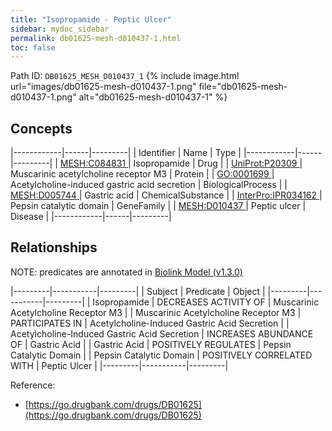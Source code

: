 ```yaml
---
title: "Isopropamide - Peptic Ulcer"
sidebar: mydoc_sidebar
permalink: db01625-mesh-d010437-1.html
toc: false 
---
```



Path ID: `DB01625_MESH_D010437_1`
{% include image.html url="images/db01625-mesh-d010437-1.png" file="db01625-mesh-d010437-1.png" alt="db01625-mesh-d010437-1" %}

## Concepts

|------------|------|---------|
| Identifier | Name | Type    |
|------------|------|---------|
| <a href="https://identifiers.org/MESH:C084831">MESH:C084831 </a> | Isopropamide | Drug |
| <a href="https://identifiers.org/UniProt:P20309">UniProt:P20309 </a> | Muscarinic acetylcholine receptor M3 | Protein |
| <a href="https://identifiers.org/GO:0001699">GO:0001699 </a> | Acetylcholine-induced gastric acid secretion | BiologicalProcess |
| <a href="https://identifiers.org/MESH:D005744">MESH:D005744 </a> | Gastric acid | ChemicalSubstance |
| <a href="https://identifiers.org/InterPro:IPR034162">InterPro:IPR034162 </a> | Pepsin catalytic domain | GeneFamily |
| <a href="https://identifiers.org/MESH:D010437">MESH:D010437 </a> | Peptic ulcer | Disease |
|------------|------|---------|

## Relationships


NOTE: predicates are annotated in <a href="https://github.com/biolink/biolink-model/releases/tag/v1.3.0">Biolink Model (v1.3.0)</a>

|---------|-----------|---------|
| Subject | Predicate | Object  |
|---------|-----------|---------|
| Isopropamide | DECREASES ACTIVITY OF | Muscarinic Acetylcholine Receptor M3 |
| Muscarinic Acetylcholine Receptor M3 | PARTICIPATES IN | Acetylcholine-Induced Gastric Acid Secretion |
| Acetylcholine-Induced Gastric Acid Secretion | INCREASES ABUNDANCE OF | Gastric Acid |
| Gastric Acid | POSITIVELY REGULATES | Pepsin Catalytic Domain |
| Pepsin Catalytic Domain | POSITIVELY CORRELATED WITH | Peptic Ulcer |
|---------|-----------|---------|

Reference: 
  - [https://go.drugbank.com/drugs/DB01625](https://go.drugbank.com/drugs/DB01625)
